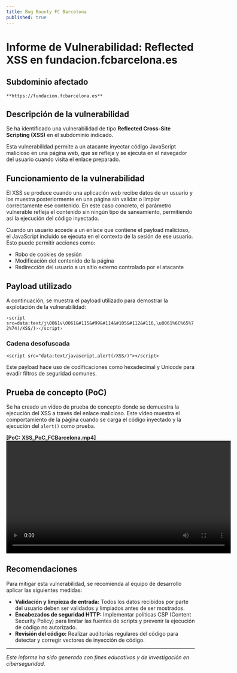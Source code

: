 ```yaml
---
title: Bug Bounty FC Barcelona
published: true
---
```

# Informe de Vulnerabilidad: Reflected XSS en fundacion.fcbarcelona.es

## Subdominio afectado

`**https://fundacion.fcbarcelona.es**`

## Descripción de la vulnerabilidad

Se ha identificado una vulnerabilidad de tipo **Reflected Cross-Site Scripting (XSS)** en el subdominio indicado. 

Esta vulnerabilidad permite a un atacante inyectar código JavaScript malicioso en una página web, que se refleja y se ejecuta en el navegador del usuario cuando visita el enlace preparado.

## Funcionamiento de la vulnerabilidad

El XSS se produce cuando una aplicación web recibe datos de un usuario y los muestra posteriormente en una página sin validar o limpiar correctamente ese contenido. En este caso concreto, el parámetro vulnerable refleja el contenido sin ningún tipo de saneamiento, permitiendo así la ejecución del código inyectado.

Cuando un usuario accede a un enlace que contiene el payload malicioso, el JavaScript incluido se ejecuta en el contexto de la sesión de ese usuario. Esto puede permitir acciones como:

- Robo de cookies de sesión
- Modificación del contenido de la página
- Redirección del usuario a un sitio externo controlado por el atacante

## Payload utilizado

A continuación, se muestra el payload utilizado para demostrar la explotación de la vulnerabilidad:

`‹script src=data:text/j\0061v\0061&#115&#99&#114&#105&#112&#116,\u0061%6C%65%72%74(/XSS/)›‹/script›`

### Cadena desofuscada

`<script src="data:text/javascript,alert(/XSS/)"></script>`

Este payload hace uso de codificaciones como hexadecimal y Unicode para evadir filtros de seguridad comunes.

## Prueba de concepto (PoC)

Se ha creado un vídeo de prueba de concepto donde se demuestra la ejecución del XSS a través del enlace malicioso. Este vídeo muestra el comportamiento de la página cuando se carga el código inyectado y la ejecución del `alert()` como prueba.

**[PoC: XSS_PoC_FCBarcelona.mp4]**
<video controls width="600" autoplay="">
  <source src="https://github.com/cerodah/blog/raw/refs/heads/master/assets/XSS_PoC_FCBarcelona(1).mp4">
  Tu navegador no soporta videos HTML5.
</video>

## Recomendaciones

Para mitigar esta vulnerabilidad, se recomienda al equipo de desarrollo aplicar las siguientes medidas:

- **Validación y limpieza de entrada:** Todos los datos recibidos por parte del usuario deben ser validados y limpiados antes de ser mostrados.
- **Encabezados de seguridad HTTP:** Implementar políticas CSP (Content Security Policy) para limitar las fuentes de scripts y prevenir la ejecución de código no autorizado.
- **Revisión del código:** Realizar auditorías regulares del código para detectar y corregir vectores de inyección de código.

---

*Este informe ha sido generado con fines educativos y de investigación en ciberseguridad.*
